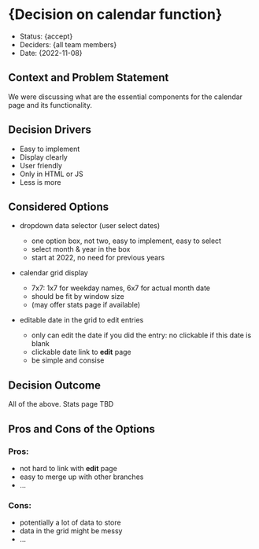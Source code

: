 # {Decision on calendar function}

* Status: {accept}
* Deciders: {all team members} <!-- optional -->
* Date: {2022-11-08} <!-- optional -->

## Context and Problem Statement

We were discussing what are the essential components for the calendar page and its functionality.

## Decision Drivers <!-- optional -->

* Easy to implement
* Display clearly
* User friendly
* Only in HTML or JS
* Less is more

## Considered Options

* dropdown data selector (user select dates)
  * one option box, not two, easy to implement, easy to select
  * select month & year in the box
  * start at 2022, no need for previous years

* calendar grid display
  * 7x7: 1x7 for weekday names, 6x7 for actual month date
  * should be fit by window size
  * (may offer stats page if available)

* editable date in the grid to edit entries
  * only can edit the date if you did the entry: no clickable if this date is blank
  * clickable date link to **edit** page
  * be simple and consise

## Decision Outcome

All of the above.
Stats page TBD

## Pros and Cons of the Options <!-- optional -->

### Pros:
* not hard to link with **edit** page
* easy to merge up with other branches
* ...

### Cons:
* potentially a lot of data to store
* data in the grid might be messy
* ...

<!-- markdownlint-disable-file MD013 -->
